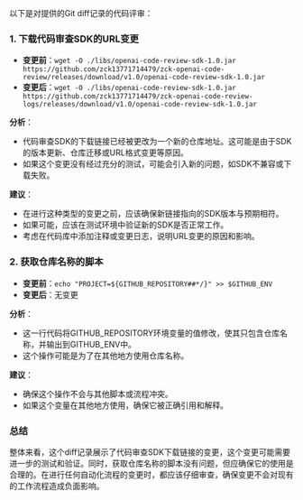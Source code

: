 以下是对提供的Git diff记录的代码评审：

### 1. 下载代码审查SDK的URL变更

- **变更前**：`wget -O ./libs/openai-code-review-sdk-1.0.jar https://github.com/zck13771714479/zck-openai-code-review/releases/download/v1.0/openai-code-review-sdk-1.0.jar`
- **变更后**：`wget -O ./libs/openai-code-review-sdk-1.0.jar https://github.com/zck13771714479/zck-openai-code-review-logs/releases/download/v1.0/openai-code-review-sdk-1.0.jar`

**分析**：
- 代码审查SDK的下载链接已经被更改为一个新的仓库地址。这可能是由于SDK的版本更新、仓库迁移或URL格式变更等原因。
- 如果这个变更没有经过充分的测试，可能会引入新的问题，如SDK不兼容或下载失败。

**建议**：
- 在进行这种类型的变更之前，应该确保新链接指向的SDK版本与预期相符。
- 如果可能，应该在测试环境中验证新的SDK是否正常工作。
- 考虑在代码库中添加注释或变更日志，说明URL变更的原因和影响。

### 2. 获取仓库名称的脚本

- **变更前**：`echo "PROJECT=${GITHUB_REPOSITORY##*/}" >> $GITHUB_ENV`
- **变更后**：无变更

**分析**：
- 这一行代码将GITHUB_REPOSITORY环境变量的值修改，使其只包含仓库名称，并输出到GITHUB_ENV中。
- 这个操作可能是为了在其他地方使用仓库名称。

**建议**：
- 确保这个操作不会与其他脚本或流程冲突。
- 如果这个变量在其他地方使用，确保它被正确引用和解释。

### 总结

整体来看，这个diff记录展示了代码审查SDK下载链接的变更，这个变更可能需要进一步的测试和验证。同时，获取仓库名称的脚本没有问题，但应确保它的使用是合理的。在进行任何自动化流程的变更时，都应该仔细审查，确保变更不会对现有的工作流程造成负面影响。